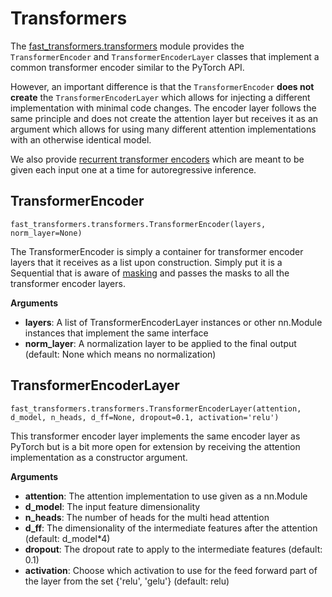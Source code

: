 Transformers
============

The [fast\_transformers.transformers](api_docs/fast_transformers/transformers.html)
module provides the `TransformerEncoder` and `TransformerEncoderLayer` classes
that implement a common transformer encoder similar to the PyTorch API.

However, an important difference is that the `TransformerEncoder` **does not
create** the `TransformerEncoderLayer` which allows for injecting a different
implementation with minimal code changes. The encoder layer follows the same
principle and does not create the attention layer but receives it as an
argument which allows for using many different attention implementations with
an otherwise identical model.

We also provide [recurrent transformer encoders](recurrent_transformers.md)
which are meant to be given each input one at a time for autoregressive
inference.

TransformerEncoder
------------------

```
fast_transformers.transformers.TransformerEncoder(layers, norm_layer=None)
```

The TransformerEncoder is simply a container for transformer encoder layers
that it receives as a list upon construction. Simply put it is a Sequential
that is aware of [masking](masking.md) and passes the masks to all the
transformer encoder layers.

**Arguments**

* **layers**: A list of TransformerEncoderLayer instances or other nn.Module
  instances that implement the same interface
* **norm\_layer**: A normalization layer to be applied to the final output
  (default: None which means no normalization)

TransformerEncoderLayer
-----------------------

```
fast_transformers.transformers.TransformerEncoderLayer(attention, d_model, n_heads, d_ff=None, dropout=0.1, activation='relu')
```

This transformer encoder layer implements the same encoder layer as PyTorch but
is a bit more open for extension by receiving the attention implementation as a
constructor argument.

**Arguments**

* **attention**: The attention implementation to use given as a nn.Module
* **d\_model**: The input feature dimensionality
* **n\_heads**: The number of heads for the multi head attention
* **d\_ff**: The dimensionality of the intermediate features after the
  attention (default: d\_model*4)
* **dropout**: The dropout rate to apply to the intermediate features
  (default: 0.1)
* **activation**: Choose which activation to use for the feed
  forward part of the layer from the set {'relu', 'gelu'} (default: relu)
